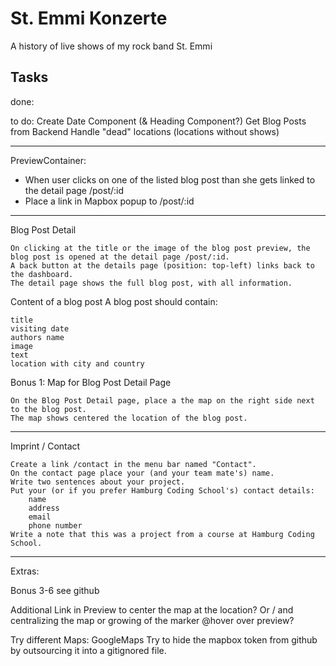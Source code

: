 # St. Emmi Konzerte
A history of live shows of my rock band St. Emmi

## Tasks
done:

to do:
Create Date Component (& Heading Component?)
Get Blog Posts from Backend
Handle "dead" locations (locations without shows)

---
PreviewContainer:
- When user clicks on one of the listed blog post than she gets linked to the detail page /post/:id
- Place a link in Mapbox popup to /post/:id

---

Blog Post Detail

    On clicking at the title or the image of the blog post preview, the blog post is opened at the detail page /post/:id.
    A back button at the details page (position: top-left) links back to the dashboard.
    The detail page shows the full blog post, with all information.

Content of a blog post
A blog post should contain:

    title
    visiting date
    authors name
    image
    text
    location with city and country

Bonus 1: Map for Blog Post Detail Page

    On the Blog Post Detail page, place a the map on the right side next to the blog post.
    The map shows centered the location of the blog post.

---

Imprint / Contact

    Create a link /contact in the menu bar named "Contact".
    On the contact page place your (and your team mate's) name.
    Write two sentences about your project.
    Put your (or if you prefer Hamburg Coding School's) contact details:
        name
        address
        email
        phone number
    Write a note that this was a project from a course at Hamburg Coding School.

---

Extras:

Bonus 3-6 see github

Additional Link in Preview to center the map at the location?
Or / and centralizing the map or growing of the marker @hover over preview?

Try different Maps: GoogleMaps
Try to hide the mapbox token from github by outsourcing it into a gitignored file.